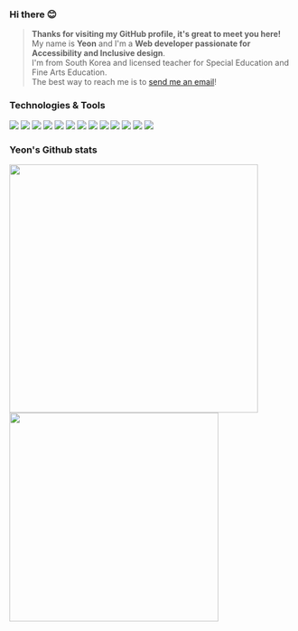 ### Hi there 😊
> **Thanks for visiting my GitHub profile, it's great to meet you here!** <br />
My name is **Yeon** and I'm a **Web developer passionate for Accessibility and Inclusive design**. <br />
I'm from South Korea and licensed teacher for Special Education and Fine Arts Education. <br />
The best way to reach me is to [send me an email](mailto:awyeon@gmail.com)!

### Technologies & Tools
<p>
  <a href="#"><img art="Ruby" src="https://img.shields.io/badge/Code-Ruby-6baac4?logo=ruby&logoColor=white"></a>
  <a href="#"><img art="React" src="https://img.shields.io/badge/Code-React-6baac4?logo=react&logoColor=white"></a>
  <a href="#"><img art="Javascript" src="https://img.shields.io/badge/Code-JavaScript-6baac4?logo=javascript&logoColor=white"></a>
  <a href="#"><img art="CSS" src="https://img.shields.io/badge/Code-CSS-6baac4?logo=css3&logoColor=white"></a>
  <a href="#"><img art="HTML" src="https://img.shields.io/badge/Code-HTML-6baac4?logo=html5&logoColor=white"></a>
  <a href="#"><img art="Rails" src="https://img.shields.io/badge/Frameworks-Rails-6baac4?logo=rubyonrails&logoColor=white"></a>
  <a href="#"><img art="Bootstrap" src="https://img.shields.io/badge/Frameworks-Bootstrap-6baac4?logo=bootstrap&logoColor=white"></a>
  <a href="#"><img art="Jest" src="https://img.shields.io/badge/Frameworks-Jest-6baac4?logo=jest&logoColor=white"></a>
  <a href="#"><img art="PostgreSQL" src="https://img.shields.io/badge/Database-PostgreSQL-6baac4?logo=postgresql&logoColor=white"></a>
  <a href="#"><img art="Redis" src="https://img.shields.io/badge/Database-Redis-6baac4?logo=redis&logoColor=white"></a>
  <a href="#"><img art="Heroku" src="https://img.shields.io/badge/Cloud-Heroku-6baac4?logo=heroku&logoColor=white"></a>
  <a href="#"><img art="Mocha" src="https://img.shields.io/badge/Tools-Mocha-6baac4?logo=mocha&logoColor=white"></a>
  <a href="#"><img art="Git" src="https://img.shields.io/badge/Tools-Git-6baac4?logo=git&logoColor=white"></a>
</p>

### Yeon's Github stats
<a href="https://github.com/CAVASOL">
  <img align="center" src="https://github-readme-stats.vercel.app/api?username=CAVASOL&theme=tokyonight_duo&count_private=true&show_icons=true&hide_border=true&hide_title=true&bg_color=ffffff" width="440px"/>
</a>
<a href="https://github.com/CAVASOL">
  <img align="center" src="https://github-readme-streak-stats.herokuapp.com/?user=CAVASOL&theme=tokyonight_duo&hide_border=true&ring=5094F0&fire=5094F0&currStreakNum=343434&sideNums=343434&currStreakLabel=595959&sideLabels=595959&dates=343434&border=EDF0F3&background=ffffff" width="370px" />
</a>
